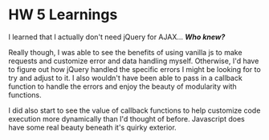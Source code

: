 # HW 5 Learnings

 I learned that I actually don't need jQuery for AJAX... **_Who knew?_**

 Really though, I was able to see the benefits of using vanilla js to make requests and customize error and data handling myself. Otherwise, I'd have to figure out how jQuery handled the specific errors I might be looking for to try and adjust to it. I also wouldn't have been able to pass in a callback function to handle the errors and enjoy the beauty of modularity with functions.

 I did also start to see the value of callback functions to help customize code execution more dynamically than I'd thought of before. Javascript does have some real beauty beneath it's quirky exterior.